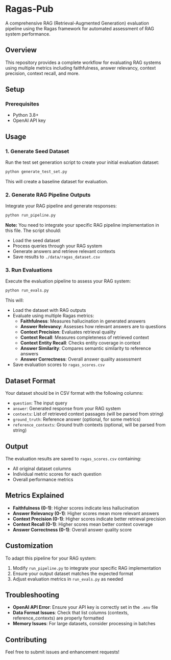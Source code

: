 # Ragas-Pub

A comprehensive RAG (Retrieval-Augmented Generation) evaluation pipeline using the Ragas framework for automated assessment of RAG system performance.

## Overview

This repository provides a complete workflow for evaluating RAG systems using multiple metrics including faithfulness, answer relevancy, context precision, context recall, and more.

## Setup

### Prerequisites
- Python 3.8+
- OpenAI API key


## Usage

### 1. Generate Seed Dataset
Run the test set generation script to create your initial evaluation dataset:
```bash
python generate_test_set.py
```
This will create a baseline dataset for evaluation.

### 2. Generate RAG Pipeline Outputs
Integrate your RAG pipeline and generate responses:
```bash
python run_pipeline.py
```
**Note:** You need to integrate your specific RAG pipeline implementation in this file. The script should:
- Load the seed dataset
- Process queries through your RAG system
- Generate answers and retrieve relevant contexts
- Save results to `./data/ragas_dataset.csv`

### 3. Run Evaluations
Execute the evaluation pipeline to assess your RAG system:
```bash
python run_evals.py
```
This will:
- Load the dataset with RAG outputs
- Evaluate using multiple Ragas metrics:
  - **Faithfulness**: Measures hallucination in generated answers
  - **Answer Relevancy**: Assesses how relevant answers are to questions
  - **Context Precision**: Evaluates retrieval quality
  - **Context Recall**: Measures completeness of retrieved context
  - **Context Entity Recall**: Checks entity coverage in context
  - **Answer Similarity**: Compares semantic similarity to reference answers
  - **Answer Correctness**: Overall answer quality assessment
- Save evaluation scores to `ragas_scores.csv`

## Dataset Format

Your dataset should be in CSV format with the following columns:
- `question`: The input query
- `answer`: Generated response from your RAG system
- `contexts`: List of retrieved context passages (will be parsed from string)
- `ground_truth`: Reference answer (optional, for some metrics)
- `reference_contexts`: Ground truth contexts (optional, will be parsed from string)

## Output

The evaluation results are saved to `ragas_scores.csv` containing:
- All original dataset columns
- Individual metric scores for each question
- Overall performance metrics

## Metrics Explained

- **Faithfulness (0-1)**: Higher scores indicate less hallucination
- **Answer Relevancy (0-1)**: Higher scores mean more relevant answers
- **Context Precision (0-1)**: Higher scores indicate better retrieval precision
- **Context Recall (0-1)**: Higher scores mean better context coverage
- **Answer Correctness (0-1)**: Overall answer quality score

## Customization

To adapt this pipeline for your RAG system:
1. Modify `run_pipeline.py` to integrate your specific RAG implementation
2. Ensure your output dataset matches the expected format
3. Adjust evaluation metrics in `run_evals.py` as needed

## Troubleshooting

- **OpenAI API Error**: Ensure your API key is correctly set in the `.env` file
- **Data Format Issues**: Check that list columns (contexts, reference_contexts) are properly formatted
- **Memory Issues**: For large datasets, consider processing in batches

## Contributing

Feel free to submit issues and enhancement requests!
